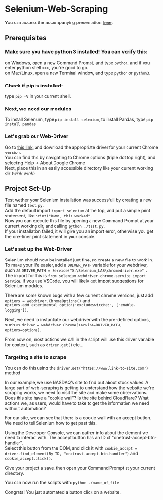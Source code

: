 # Selenium-Web-Scraping

You can access the accompanying presentation [here](https://docs.google.com/presentation/d/1xBq8uvsD3wMb_3jCKFcecXZZ1JzsMyMmDE3DOurjL-w/edit?usp=sharing).

## Prerequisites

### Make sure you have python 3 installed! You can verify this:

on Windows, open a new Command Prompt, and type `python`, and if you enter python shell `>>>`, you're good to go.  
on Mac/Linux, open a new Terminal window, and type `python` or `python3`.

### Check if pip is installed:

type `pip -V` in your current shell.

### Next, we need our modules

To install Selenium, type `pip install selenium`, to install Pandas, type `pip install pandas`

### Let's grab our Web-Driver

Go to [this link](https://chromedriver.chromium.org/downloads), and download the appropriate driver for your current Chrome version.  
You can find this by navigating to Chrome options (triple dot top right), and selecting Help -> About Google Chrome  
Next, place this in an easily accessible directory like your current working dir (*wink wink*)


## Project Set-Up

Test wether your Selenium installation was successfull by creating a new file named `test.py`.  
Add the default import `import selenium` at the top, and put a simple print statement, like `print("Damn, this worked")`.  
Now you can execute this file by opening a new Command Prompt at your current working dir, and calling `python ./test.py`.  
If your installation failed, it will give you an import error, otherwise you get the one-liner print statement in your console.

### Let's set up the Web-Driver

Selenium should now be installed just fine, so create a new file to work in.  
To make your life easier, add a `DRIVER_PATH` variable for your webdriver, such as `DRIVER_PATH = Service("D:\Selenium_LAB\chromedriver.exe")`.  
The import for this is `from selenium.webdriver.chrome.service import Service`, if you use VSCode, you will likely get import suggestions for Selenium modules.

There are some known bugs with a few current chrome versions, just add `options = webdriver.ChromeOptions()` and `options.add_experimental_option('excludeSwitches', ['enable-logging'])`.  

Next, we need to instantiate our webdriver with the pre-defined options, such as `driver = webdriver.Chrome(service=DRIVER_PATH, options=options)`.  
  
From now on, most actions we call in the script will use this driver variable for context, such as `driver.get()` etc...


### Targeting a site to scrape

You can do this using the `driver.get("https://www.link-to-site.com")` method  

In our example, we use NASDAQ's site to find out about stock values. A large part of web-scraping is getting to understand how the website we're scraping works, we need to visit the site and make some observations. Does this site have a "cookie wall"? Is the site behind CloudFlare? What actions we, as users, would have to take to get the information we need without automation?  

For our site, we can see that there is a cookie wall with an accept button. We need to tell Selenium how to get past this.

Using the Developer Console, we can gather info about the element we need to interact with. The accept button has an ID of "onetrust-accept-btn-handler".  
Select this button from the DOM, and click it with `cookie_accept = driver.find_element(By.ID, "onetrust-accept-btn-handler")` and `cookie_accept.click()`.  
  
Give your project a save, then open your Command Prompt at your current directory.
    
You can now run the scripts with: `python ./name_of_file`

Congrats! You just automated a button click on a website.
    
    
